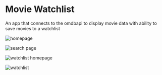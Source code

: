 # Movie Watchlist

An app that connects to the omdbapi to display movie data with ability to save movies to a watchlist


![homepage](https://user-images.githubusercontent.com/105099652/172991391-be30b279-da74-4ec1-a613-e17208c2a328.png)

![search page](https://user-images.githubusercontent.com/105099652/172991392-726b47c0-4cc5-46e3-8a21-84e5931cb7c0.png)

![watchlist homepage](https://user-images.githubusercontent.com/105099652/172991393-d2d73b72-8110-4a8c-8ffd-0633ec2eff8f.png)

![watchlist](https://user-images.githubusercontent.com/105099652/172991394-7e5b5d4f-f007-469e-abed-9980e3381e60.png)
